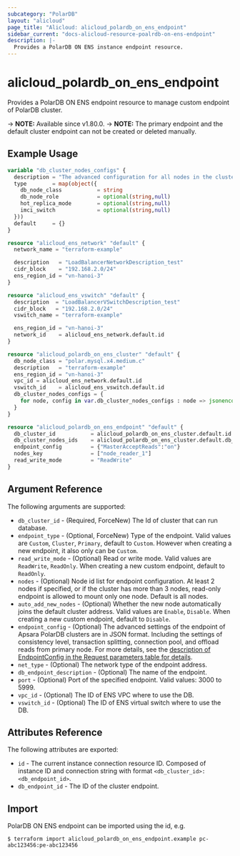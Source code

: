 ```yaml
---
subcategory: "PolarDB"
layout: "alicloud"
page_title: "Alicloud: alicloud_polardb_on_ens_endpoint"
sidebar_current: "docs-alicloud-resource-poalrdb-on-ens-endpoint"
description: |-
  Provides a PolarDB ON ENS instance endpoint resource.
---
```


# alicloud_polardb_on_ens_endpoint

Provides a PolarDB ON ENS endpoint resource to manage custom endpoint of PolarDB cluster.

-> **NOTE:** Available since v1.80.0.
-> **NOTE:** The primary endpoint and the default cluster endpoint can not be created or deleted manually.

## Example Usage

```terraform
variable "db_cluster_nodes_configs" {
  description = "The advanced configuration for all nodes in the cluster except for the RW node, including db_node_class, hot_replica_mode, and imci_switch properties."
  type        = map(object({
    db_node_class           = string
    db_node_role            = optional(string,null)
    hot_replica_mode        = optional(string,null)
    imci_switch             = optional(string,null)
  }))
  default     = {}
}

resource "alicloud_ens_network" "default" {
  network_name = "terraform-example"

  description   = "LoadBalancerNetworkDescription_test"
  cidr_block    = "192.168.2.0/24"
  ens_region_id = "vn-hanoi-3"
}

resource "alicloud_ens_vswitch" "default" {
  description  = "LoadBalancerVSwitchDescription_test"
  cidr_block   = "192.168.2.0/24"
  vswitch_name = "terraform-example"

  ens_region_id = "vn-hanoi-3"
  network_id    = alicloud_ens_network.default.id
}

resource "alicloud_polardb_on_ens_cluster" "default" {
  db_node_class = "polar.mysql.x4.medium.c"
  description   = "terraform-example"
  ens_region_id = "vn-hanoi-3"
  vpc_id = alicloud_ens_network.default.id
  vswitch_id    = alicloud_ens_vswitch.default.id
  db_cluster_nodes_configs = {
    for node, config in var.db_cluster_nodes_configs : node => jsonencode({for k, v in config : k => v if v != null})
  }
}

resource "alicloud_polardb_on_ens_endpoint" "default" {
  db_cluster_id           = alicloud_polardb_on_ens_cluster.default.id
  db_cluster_nodes_ids    = alicloud_polardb_on_ens_cluster.default.db_cluster_nodes_ids
  endpoint_config         = {"MasterAcceptReads":"on"}
  nodes_key               = ["node_reader_1"]
  read_write_mode         = "ReadWrite"
}
```

## Argument Reference

The following arguments are supported:

* `db_cluster_id` - (Required, ForceNew) The Id of cluster that can run database.
* `endpoint_type` - (Optional, ForceNew) Type of the endpoint. Valid values are `Custom`, `Cluster`, `Primary`, default to `Custom`. However when creating a new endpoint, it also only can be `Custom`. 
* `read_write_mode` - (Optional) Read or write mode. Valid values are `ReadWrite`, `ReadOnly`. When creating a new custom endpoint, default to `ReadOnly`.
* `nodes` - (Optional) Node id list for endpoint configuration. At least 2 nodes if specified, or if the cluster has more than 3 nodes, read-only endpoint is allowed to mount only one node. Default is all nodes.
* `auto_add_new_nodes` - (Optional) Whether the new node automatically joins the default cluster address. Valid values are `Enable`, `Disable`. When creating a new custom endpoint, default to `Disable`.
* `endpoint_config` - (Optional) The advanced settings of the endpoint of Apsara PolarDB clusters are in JSON format. Including the settings of consistency level, transaction splitting, connection pool, and offload reads from primary node. For more details, see the [description of EndpointConfig in the Request parameters table for details](https://www.alibabacloud.com/help/doc-detail/116593.htm).
* `net_type` - (Optional) The network type of the endpoint address.
* `db_endpoint_description` - (Optional) The name of the endpoint.
* `port` - (Optional) Port of the specified endpoint. Valid values: 3000 to 5999.
* `vpc_id` - (Optional) The ID of ENS VPC where to use the DB.  
* `vswitch_id` - (Optional) The ID of ENS virtual switch where to use the DB.

## Attributes Reference

The following attributes are exported:

* `id` - The current instance connection resource ID. Composed of instance ID and connection string with format `<db_cluster_id>:<db_endpoint_id>`.
* `db_endpoint_id` - The ID of the cluster endpoint.

## Import

PolarDB ON ENS endpoint can be imported using the id, e.g.

```shell
$ terraform import alicloud_polardb_on_ens_endpoint.example pc-abc123456:pe-abc123456
```
